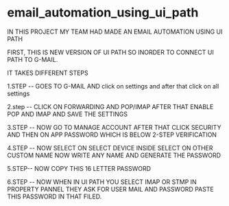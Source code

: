 # email_automation_using_ui_path
IN THIS PROJECT MY TEAM HAD MADE AN EMAIL AUTOMATION USING UI PATH

FIRST, THIS IS NEW VERSION OF UI PATH SO INORDER TO CONNECT UI PATH TO G-MAIL.


IT TAKES DIFFERENT STEPS


1.STEP -- GOES TO G-MAIL AND click on settings and after that click on all settings

2.step -- CLICK ON FORWARDING AND POP/IMAP
          AFTER THAT ENABLE POP AND IMAP AND SAVE THE SETTINGS

3.STEP -- NOW GO TO MANAGE ACCOUNT
          AFTER THAT CLICK SECURITY AND THEN ON APP PASSWORD WHICH IS BELOW
          2-STEP VERIFICATION

4.STEP -- NOW SELECT ON SELECT DEVICE 
          INSIDE SELECT ON OTHER CUSTOM NAME
          NOW WRITE ANY NAME AND GENERATE THE PASSWORD

5.STEP-- NOW COPY THIS 16 LETTER PASSWORD


6.STEP -- NOW WHEN IN UI PATH YOU SELECT IMAP OR STMP
          IN PROPERTY PANNEL THEY ASK FOR USER MAIL AND PASSWORD
          PASTE THIS PASSWORD IN THAT FILED.
